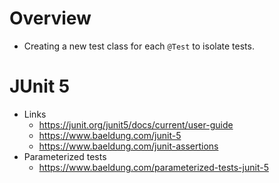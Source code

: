 # Overview

- Creating a new test class for each `@Test` to isolate tests.

# JUnit 5

- Links
    + https://junit.org/junit5/docs/current/user-guide
    + https://www.baeldung.com/junit-5
    + https://www.baeldung.com/junit-assertions
- Parameterized tests
    + https://www.baeldung.com/parameterized-tests-junit-5
